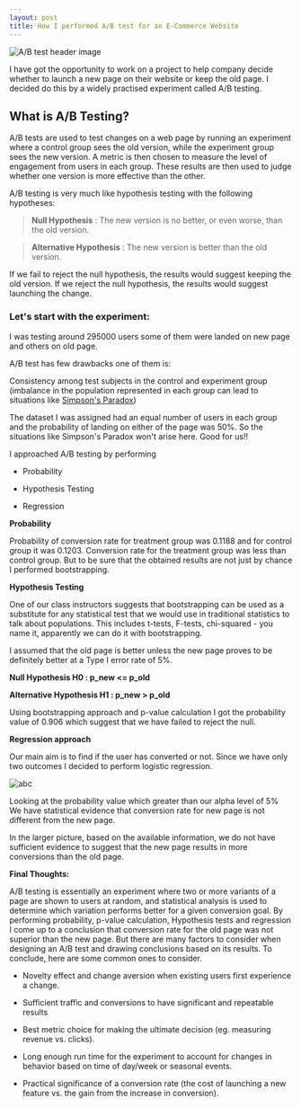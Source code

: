 ```yaml
---
layout: post
title: How I performed A/B test for an E-Commerce Website
---
```


![A/B test header image](https://image.ibb.co/ih95Az/startup_593327_1920.jpg)

I have got the opportunity to work on a project to help company decide whether to launch a new page on their website or keep the old page. I decided do this by a widely practised experiment called A/B testing.

## What is A/B Testing?

A/B tests are used to test changes on a web page by running an experiment where a control group sees the old version, while the experiment group sees the new version. A metric is then chosen to measure the level of engagement from users in each group. These results are then used to judge whether one version is more effective than the other. 

A/B testing is very much like hypothesis testing with the following hypotheses:

> **Null Hypothesis** : The new version is no better, or even worse, than the old version.

> **Alternative Hypothesis** : The new version is better than the old version.

If we fail to reject the null hypothesis, the results would suggest keeping the old version. If we reject the null hypothesis, 
the results would suggest launching the change.

### Let's start with the experiment:

I was testing around 295000 users some of them were landed on new page and others on old page.

A/B test has few drawbacks one of them is:

Consistency among test subjects in the control and experiment group (imbalance in the population represented in each group can lead 
to situations like [Simpson's Paradox](https://en.wikipedia.org/wiki/Simpson%27s_paradox))

The dataset I was assigned had an equal number of users in each group and the probability of landing on either of the page was 50%. So the situations like Simpson's Paradox won't arise here. Good for us!!

I approached A/B testing by performing
 
- Probability

- Hypothesis Testing

- Regression

**Probability**

Probability of conversion rate for treatment group was 0.1188 and for control group it was 0.1203. Conversion rate for the treatment group was less than control group. But to be sure that the obtained results are not just by chance I performed bootstrapping.

**Hypothesis Testing**

One of our class instructors suggests that bootstrapping can be used as a substitute for any statistical test that we would use in
traditional statistics to talk about populations. This includes t-tests, F-tests, chi-squared - you name it, apparently we can do it 
with bootstrapping.

I assumed that the old page is better unless the new page proves to be definitely better at a Type I error rate of 5%.

**Null Hypothesis H0 : p_new <= p_old**

**Alternative Hypothesis H1 : p_new > p_old**

Using bootstrapping approach and p-value calculation I got the probability value of 0.906 which suggest that we have failed to 
reject the null.

**Regression approach**

Our main aim is to find if the user has converted or not. Since we have only two outcomes I decided to perform logistic regression.

![abc](https://image.ibb.co/intCOK/logistic_reg.png)

Looking at the probability value which greater than our alpha level of 5% We have statistical evidence that conversion rate for new page is not different from the new page.

In the larger picture, based on the available information, we do not have sufficient evidence to suggest that the new page results in more conversions than the old page.

**Final Thoughts:**

A/B testing is essentially an experiment where two or more variants of a page are shown to users at random, and statistical analysis is used to determine which variation performs better for a given conversion goal. By performing probability, p-value calculation, Hypothesis tests and regression I come up to a conclusion that conversion rate for the old page was not superior than the new page.
But there are many factors to consider when designing an A/B test and drawing conclusions based on its results. To conclude, here are some common ones to consider.
 
- Novelty effect and change aversion when existing users first experience a change.

- Sufficient traffic and conversions to have significant and repeatable results

- Best metric choice for making the ultimate decision (eg. measuring revenue vs. clicks).

- Long enough run time for the experiment to account for changes in behavior based on time of day/week or seasonal events.

- Practical significance of a conversion rate (the cost of launching a new feature vs. the gain from the increase in conversion).





